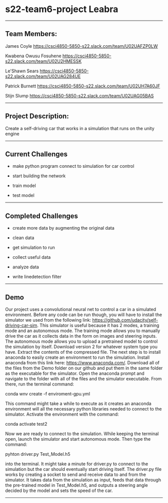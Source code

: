 # s22-team6-project Leabra

---------------------------

## Team Members:

James Coyle https://csci4850-5850-s22.slack.com/team/U02UAFZP0LW

Kwabena Owusu Fosuhene https://csci4850-5850-s22.slack.com/team/U02U2HMESSK

Le'Shawn Sears https://csci4850-5850-s22.slack.com/team/U02UAG284UE

Patrick Burnett https://csci4850-5850-s22.slack.com/team/U02UH7A60JF

Stijn Slump https://csci4850-5850-s22.slack.com/team/U02UAG05BAS


---------------------------

## Project Description:

Create a self-driving car that works in a simulation that runs on the unity engine

---------------------------

## Current Challenges

* make python program connect to simulation for car control

* start building the network

* train model

* test model

---------------------------

## Completed Challenges

* create more data by augmenting the original data

* clean data

* get simulation to run

* collect useful data

* analyze data

* write linedetection filter

---------------------------

## Demo

Our project uses a convolutional neural net to control a car in a simulated environment. Before any code can be run though, you will have to install the simulator we used from the following link: https://github.com/udacity/self-driving-car-sim. This simulator is useful because it has 2 modes, a training mode and an autonomous mode. The training mode allows you to manually drive the car as it collects data in the form on images and steering inputs. The autonomous mode allows you to upload a pretrained model to control the simulation by itself. Download version 2 for whatever system type you have. Extract the contents of the compressed file. The next step is to install anaconda to easily create an environment to run the simulation. Install anaconda from this link here: https://www.anaconda.com/. Download all of the files from the Demo folder on our github and put them in the same folder as the executable for the simulator. Open the anaconda prompt and navigate to the folder with all of the files and the simulator executable. From there, run the terminal command:

conda wnv create -f enviroment-gpu.yml

This command might take a while to execute as it creates an anaconda environment will all the necessary python libraries needed to connect to the simulator. Activate the environment with the command:

conda activate test2

Now we are ready to connect to the simulation. While keeping the terminal open, launch the simulator and start autonomous mode. Then type the command:

pyhton driver.py Test_Model.h5

into the terminal. It might take a minute for driver.py to connect to the simulation but the car should eventually start driving itself. The driver.py file works by creating a socket to send and receive data to and from the simulator. It takes data from the simulation as input, feeds that data through the pre-trained model in Test_Model.h5, and outputs a steering angle decided by the model and sets the speed of the car.

---------------------------
